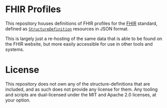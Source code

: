 # FHIR Profiles

This repository houses definitions of FHIR profiles for the [FHIR] standard,
defined as [`StructureDefinition`] resources in JSON format.

This is largely just a re-hosting of the same data that is able to be found on
the FHIR website, but more easily accessible for use in other tools and systems.

[FHIR]: https://www.hl7.org/fhir/
[`StructureDefinition`]: https://www.hl7.org/fhir/structuredefinition.html

# License

This repository does not own any of the structure-definitions that are included,
and as such does not provide any license for them. Any tooling and scripts are
dual-licensed under the MIT and Apache 2.0 licenses, at your option.

